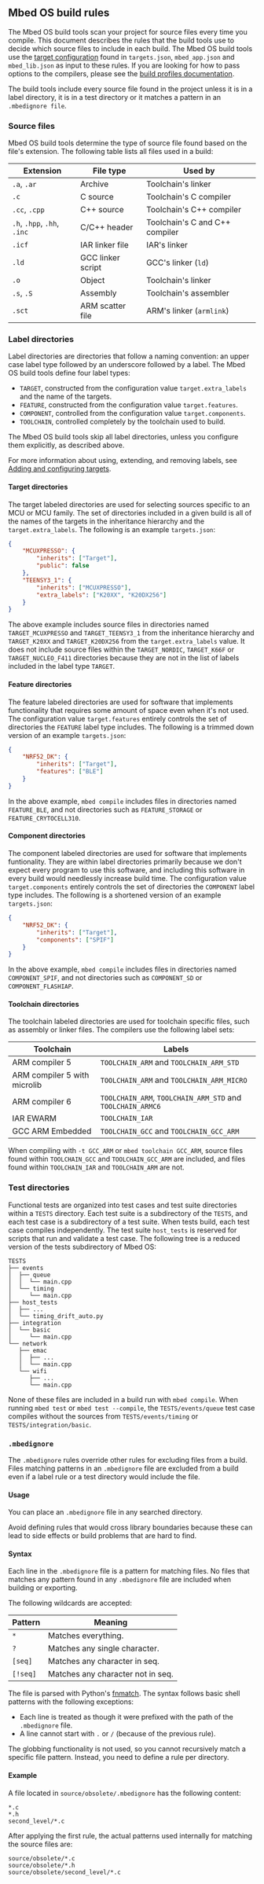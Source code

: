 ## Mbed OS build rules

The Mbed OS build tools scan your project for source files every time you compile. This document describes the rules that the build tools use to decide which source files to include in each build. The Mbed OS build tools use the [target configuration](adding-and-configuring-targets.html) found in `targets.json`, `mbed_app.json` and `mbed_lib.json` as input to these rules. If you are looking for how to pass options to the compilers, please see the [build profiles documentation](../tools/build-profiles.html).

The build tools include every source file found in the project unless it is in a label directory, it is in a test directory or it matches a pattern in an `.mbedignore file`.

### Source files

Mbed OS build tools determine the type of source file found based on the file's extension. The following table lists all files used in a build:

| Extension                   | File type         | Used by                        |
|-----------------------------|-------------------|--------------------------------|
| `.a`, `.ar`                 | Archive           | Toolchain's linker             |
| `.c`                        | C source          | Toolchain's C compiler         |
| `.cc`, `.cpp`               | C++ source        | Toolchain's C++ compiler       |
| `.h`, `.hpp`, `.hh`, `.inc` | C/C++ header      | Toolchain's C and C++ compiler |
| `.icf`                      | IAR linker file   | IAR's linker                   |
| `.ld`                       | GCC linker script | GCC's linker (`ld`)            |
| `.o`                        | Object            | Toolchain's linker             |
| `.s`, `.S`                  | Assembly          | Toolchain's assembler          |
| `.sct`                      | ARM scatter file  | ARM's linker (`armlink`)       |


### Label directories

Label directories are directories that follow a naming convention: an upper case label type followed by an underscore followed by a label. The Mbed OS build tools define four label types:

- `TARGET`, constructed from the configuration value `target.extra_labels` and the name of the targets.
- `FEATURE`, constructed from the configuration value `target.features`.
- `COMPONENT`, controlled from the configuration value `target.components`.
- `TOOLCHAIN`, controlled completely by the toolchain used to build.

The Mbed OS build tools skip all label directories, unless you configure them explicitly, as described above.

For more information about using, extending, and removing labels, see [Adding and configuring targets](../reference/adding-and-configuring-targets.html).

#### Target directories

The target labeled directories are used for selecting sources specific to an MCU or MCU family. The set of directories included in a given build is all of the names of the targets in the inheritance hierarchy and the `target.extra_labels`. The following is an example `targets.json`:

```json
{
    "MCUXPRESSO": {
        "inherits": ["Target"],
        "public": false
    },
    "TEENSY3_1": {
        "inherits": ["MCUXPRESSO"],
        "extra_labels": ["K20XX", "K20DX256"]
    }
}
```

The above example includes source files in directories named `TARGET_MCUXPRESSO` and `TARGET_TEENSY3_1` from the inheritance hierarchy and `TARGET_K20XX` and `TARGET_K20DX256` from the `target.extra_labels` value. It does not include source files within the `TARGET_NORDIC`, `TARGET_K66F` or `TARGET_NUCLEO_F411` directories because they are not in the list of labels included in the label type `TARGET`.

#### Feature directories

The feature labeled directories are used for software that implements functionality that requires some amount of space even when it's not used. The configuration value `target.features` entirely controls the set of directories the `FEATURE` label type includes. The following is a trimmed down version of an example `targets.json`:

```json
{
    "NRF52_DK": {
        "inherits": ["Target"],
        "features": ["BLE"]
    }
}
```

In the above example, `mbed compile` includes files in directories named `FEATURE_BLE`, and not directories such as `FEATURE_STORAGE` or `FEATURE_CRYTOCELL310`.

#### Component directories

The component labeled directories are used for software that implements funtionality. They are within label directories primarily because we don't expect every program to use this software, and including this software in every build would needlessly increase build time.  The configuration value `target.components` entirely controls the set of directories the `COMPONENT` label type includes. The following is a shortened version of an example `targets.json`:

```json
{
    "NRF52_DK": {
        "inherits": ["Target"],
        "components": ["SPIF"]
    }
}
```

In the above example, `mbed compile` includes files in directories named `COMPONENT_SPIF`, and not directories such as `COMPONENT_SD` or `COMPONENT_FLASHIAP`.

#### Toolchain directories

The toolchain labeled directories are used for toolchain specific files, such as assembly or linker files. The compilers use the following label sets:

| Toolchain                    | Labels                                                     |
|------------------------------|------------------------------------------------------------|
| ARM compiler 5               | `TOOLCHAIN_ARM` and `TOOLCHAIN_ARM_STD`                    |
| ARM compiler 5 with microlib | `TOOLCHAIN_ARM` and `TOOLCHAIN_ARM_MICRO`                  |
| ARM compiler 6               | `TOOLCHAIN_ARM`, `TOOLCHAIN_ARM_STD` and `TOOLCHAIN_ARMC6` |
| IAR EWARM                    | `TOOLCHAIN_IAR`                                            |
| GCC ARM Embedded             | `TOOLCHAIN_GCC` and `TOOLCHAIN_GCC_ARM`                    |

When compiling with `-t GCC_ARM` or `mbed toolchain GCC_ARM`, source files found within `TOOLCHAIN_GCC` and `TOOLCHAIN_GCC_ARM` are included, and files found within `TOOLCHAIN_IAR` and `TOOLCHAIN_ARM` are not.

### Test directories

Functional tests are organized into test cases and test suite directories within a `TESTS` directory. Each test suite is a subdirectory of the `TESTS`, and each test case is a subdirectory of a test suite. When tests build, each test case compiles independently. The test suite `host_tests` is reserved for scripts that run and validate a test case. The following tree is a reduced version of the tests subdirectory of Mbed OS:

```
TESTS
├── events
│  ├── queue
│  │  └── main.cpp
│  └── timing
│     └── main.cpp
├── host_tests
│  ├── ...
│  └── timing_drift_auto.py
├── integration
│  └── basic
│     └── main.cpp
└── network
   ├── emac
   │  ├── ...
   │  └── main.cpp
   └── wifi
      ├── ...
      └── main.cpp
```

None of these files are included in a build run with `mbed compile`. When running `mbed test` or `mbed test --compile`, the `TESTS/events/queue` test case compiles without the sources from `TESTS/events/timing` or `TESTS/integration/basic`.

### `.mbedignore`

The `.mbedignore` rules override other rules for excluding files from a build. Files matching patterns in an `.mbedignore` file are excluded from a build even if a label rule or a test directory would include the file.

#### Usage

You can place an `.mbedignore` file in any searched directory.

Avoid defining rules that would cross library boundaries because these can lead to side effects or build problems that are hard to find.

#### Syntax

Each line in the `.mbedignore` file is a pattern for matching files. No files that matches any pattern found in any `.mbedignore` file are included when building or exporting.

The following wildcards are accepted:

|Pattern | Meaning|
|--------|--------|
| `*` | Matches everything. |
| `?` | Matches any single character. |
| `[seq]` | Matches any character in seq. |
| `[!seq]` | Matches any character not in seq. |

The file is parsed with Python's [fnmatch](https://docs.python.org/2/library/fnmatch.html). The syntax follows basic shell patterns with the following exceptions:

- Each line is treated as though it were prefixed with the path of the `.mbedignore` file.
- A line cannot start with `.` or `/` (because of the previous rule).

The globbing functionality is not used, so you cannot recursively match a specific file pattern. Instead, you need to define a rule per directory.

#### Example

A file located in `source/obsolete/.mbedignore` has the following content:

```
*.c
*.h
second_level/*.c
```

After applying the first rule, the actual patterns used internally for matching the source files are:

```
source/obsolete/*.c
source/obsolete/*.h
source/obsolete/second_level/*.c
```

